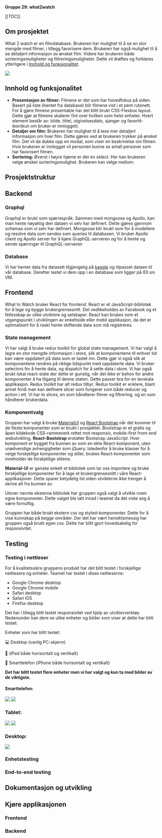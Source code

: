 **Gruppe 29: what2watch**

[[_TOC_]]

## Om prosjektet
What 2 watch er en filmdatabase. Brukeren har mulighet til å se en stor mengde med filmer, i tillegg favorisere dem. Brukeren har også mulighet til å se detaljert informasjon av ønsket film. Videre har brukeren både sorteringsmuligheter og filtreringsmuligheter. Dette vil drøftes og forklares ytterligere i [Innhold og funksjonalitet](#ihf).

![](https://i.imgur.com/Dc5bgYo.jpg)
## <a id="ihf"></a>Innhold og funksjonalitet

- **Presentasjon av filmer:** Filmene er det som har hovedfokus på siden. Basert på liste (hentet fra database) blir filmene vist i et
pent rutenett. For å gjøre filmene presentable har det blitt brukt CSS-Flexbox layout. Dette gjør at filmene skalerer fint over hvilken som 
helst enheter. Hvert element består av: bilde, tittel, utgivelsesdato, sjanger og favoritt-ikon(kun om bruker er innlogget).
- **Detaljer om film:** Brukeren har mulighet til å lese mer detaljert informasjon om hver film. Dette gjøres ved at brukeren trykker på ønsket film. Det vil da dukke opp en modal, som viser en beskrivelse om filmen. Hvis brukeren er innlogget vil personen kunne se antall personer som har favorisert filmen. 
- **Sortering:** Øverst i høyre hjørne er det en select. Her kan brukeren velge ønsket sorteringsmulighet. Brukeren kan velge mellom: 

## Prosjektstruktur
## Backend

### Graphql

Graphql er brukt som spørrespråk. Sammen med mongoose og Apollo, kan man hente nøyaktig den dataen vi selv har definert. Dette gjøres gjennom schemas som vi selv har definert. Mongoose blir brukt som for å modellere og resolve data som sendes som queries til databasen. Vi bruker Apollo client og Apollo server for å kjøre GraphQL-serveren
og for å hente og sende spørringer til GraphQL-serveren
### Database

Vi har hentet data fra datasett tilgjengelig på [kaggle](https://kaggle.com/datasets/) og tilpasset dataen til vår database. Deretter lastet vi dem opp i en database som ligger på IDI sin VM.

## Frontend
What to Watch bruker React for frontend. React er et JavaScript-bibliotek for å lage og bygge brukergrensesnitt. Det vedlikeholdes av Facebook og et fellesskap av ulike utviklere og selskaper. React kan brukes som et utgangspunkt i utviklingen av enkeltside eller mobil applikasjon, da det er optimalisert for å raskt hente skiftende data som må registreres. 
### State management

Vi har valgt å bruke redux toolkit for global state management. Vi har valgt å lagre en stor mengde informasjon i store, slik at komponentene til enhver tid kan være oppdatert på data som er lastet inn. Dette gjør vi også slik at komponentene rendres på riktige tidspunkt med oppdaterte data. Vi bruker selectors for å hente data, og dispatch for å sette data i store. Vi har også brukt lokal react-state der dette er gunstig, når det ikke er behov for andre komponenter å ha tilgang til denne staten. Dette passer bra for en lavskala applikasjon. Redux toolkit har alt redux tilbyr. Redux toolkit er enklere, blant annet fordi man kan definere slicer som fungerer som både reducer og action i ett. Vi har to slices, en som håndterer filmer og filtrering, og en som håndterer brukerdata.

### Komponentvalg
Gruppen har valgt å bruke [MaterialUI](https://mui.com/) og [React Bootstrap](https://react-bootstrap.github.io/) når det kommer til de fleste komponenter som er brukt i prosjektet. Bootstrap er et gratis og åpen kildekode CSS-rammeverk rettet mot responsiv, mobile-first front-end webutvikling. **React-Bootstrap** erstatter Bootstrap JavaScript. Hver komponent er bygget fra bunnen av som en ekte React-komponent, uten unødvendige avhengigheter som jQuery. Istedenfor å bruke klasser for å velge forskjellige komponenter og stiler, brukes React-komponenter som inneholder de forskjellige stilene.

**Material-UI** er ganske enkelt et bibliotek som lar oss importere og bruke forskjellige komponenter for å lage et brukergrensesnitt i våre React-applikasjoner. Dette sparer betydelig tid siden utviklerne ikke trenger å skrive alt fra bunnen av. 

Utover nevnte eksterne bibliotek har gruppen også valgt å utvikle noen egne komponenter. Dette valget ble tatt innad i teamet da det 
viste seg å være fornuftig. 

Gruppen har både brukt ekstern css og styled-komponenter. Dette for å vise kunnskap på begge områder. Der det har vært hensiktsmessig har 
gruppen også brukt egen css. Dette har blitt gjort hovedsakelig for responsivitet.
## Testing

### Testing i nettleser
For å kvalitetssikre gruppens produkt har det blitt testet i forskjellige nettlesere og enheter. Teamet har testet i disse nettleserne:

- Google Chrome desktop
- Google Chrome mobile
- Safari desktop
- Safari iOS
- Firefox desktop

Det har i tillegg blitt testet responsivitet ved hjelp av utviklerverktøy. Nedenunder kan dere se ulike enheter og bilder som 
viser at dette har blitt testet:

Enheter som har blitt testet:

:computer: Desktop (vanlig PC-skjerm)

:iphone: (iPad både horisontalt og vertikalt)

:iphone: Smarttelefon (iPhone både horisontalt og vertikalt)

**Det har blitt testet flere enheter men vi har valgt og kun ta med bilder av de viktigste.**

#### Smarttelefon:
![](https://i.imgur.com/aGTuU0r.jpg)
![](https://i.imgur.com/eXfsZ8G.jpg)

### Tablet:
![](https://i.imgur.com/GkquT5Y.jpg)
![](https://i.imgur.com/8XVan49.jpg)

### Desktop:
![](https://i.imgur.com/Dc5bgYo.jpg)

### Enhetstesting


### End-to-end testing

## Dokumentasjon og utvikling


## Kjøre applikasjonen

### Frontend


### Backend

